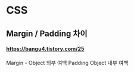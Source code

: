 # CSS

## Margin / Padding 차이
#### https://bangu4.tistory.com/25
Margin - Object 외부 여백
Padding Object 내부 여백